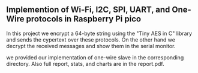 ## Implemention of Wi-Fi, I2C, SPI, UART, and One-Wire protocols in Raspberry Pi pico

In this project we encrypt a 64-byte string using the "Tiny AES in C" library and sends the cypertext over these protocols. On the other hand we decrypt the received messages and show them in the serial monitor.

we provided our implementation of one-wire slave in the corresponding directory. Also full report, stats, and charts are in the report.pdf.
